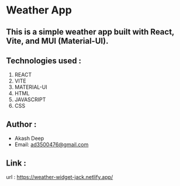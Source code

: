 # Weather App

## This is a simple weather app built with React, Vite, and MUI (Material-UI).

## Technologies used :
   1. REACT
   2. VITE
   3. MATERIAL-UI
   4. HTML
   5. JAVASCRIPT
   6. CSS

## Author :
   - Akash Deep
   - Email: ad3500476@gmail.com

## Link :
   url : https://weather-widget-jack.netlify.app/